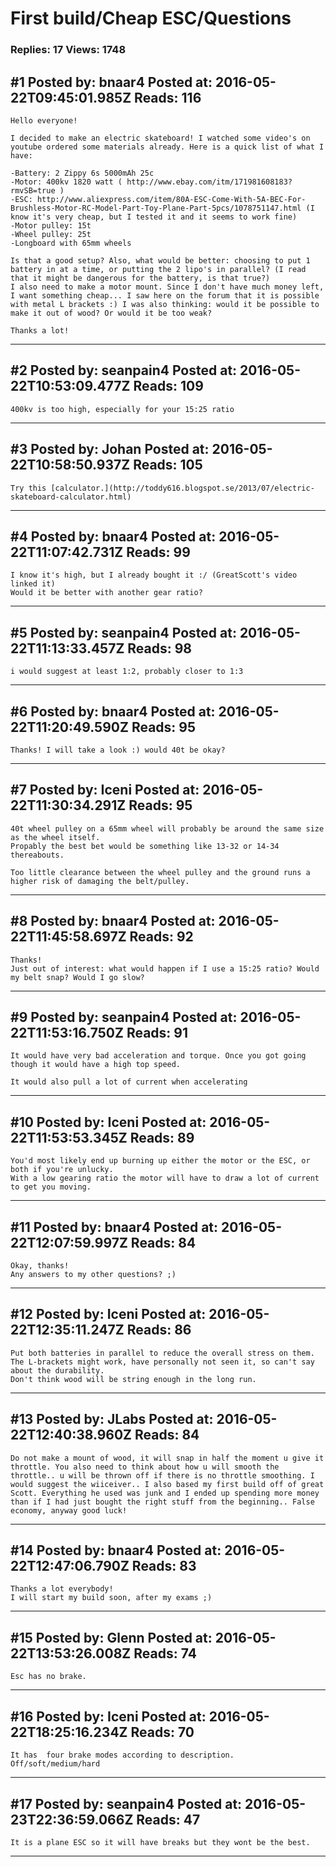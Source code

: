 # First build/Cheap ESC/Questions

### Replies: 17 Views: 1748

## \#1 Posted by: bnaar4 Posted at: 2016-05-22T09:45:01.985Z Reads: 116

```
Hello everyone!

I decided to make an electric skateboard! I watched some video's on youtube ordered some materials already. Here is a quick list of what I have:

-Battery: 2 Zippy 6s 5000mAh 25c 
-Motor: 400kv 1820 watt ( http://www.ebay.com/itm/171981608183?rmvSB=true )
-ESC: http://www.aliexpress.com/item/80A-ESC-Come-With-5A-BEC-For-Brushless-Motor-RC-Model-Part-Toy-Plane-Part-5pcs/1078751147.html (I know it's very cheap, but I tested it and it seems to work fine)
-Motor pulley: 15t
-Wheel pulley: 25t
-Longboard with 65mm wheels

Is that a good setup? Also, what would be better: choosing to put 1 battery in at a time, or putting the 2 lipo's in parallel? (I read that it might be dangerous for the battery, is that true?)
I also need to make a motor mount. Since I don't have much money left, I want something cheap... I saw here on the forum that it is possible with metal L brackets :) I was also thinking: would it be possible to make it out of wood? Or would it be too weak?

Thanks a lot!
```

---
## \#2 Posted by: seanpain4 Posted at: 2016-05-22T10:53:09.477Z Reads: 109

```
400kv is too high, especially for your 15:25 ratio
```

---
## \#3 Posted by: Johan Posted at: 2016-05-22T10:58:50.937Z Reads: 105

```
Try this [calculator.](http://toddy616.blogspot.se/2013/07/electric-skateboard-calculator.html)
```

---
## \#4 Posted by: bnaar4 Posted at: 2016-05-22T11:07:42.731Z Reads: 99

```
I know it's high, but I already bought it :/ (GreatScott's video linked it)
Would it be better with another gear ratio?
```

---
## \#5 Posted by: seanpain4 Posted at: 2016-05-22T11:13:33.457Z Reads: 98

```
i would suggest at least 1:2, probably closer to 1:3
```

---
## \#6 Posted by: bnaar4 Posted at: 2016-05-22T11:20:49.590Z Reads: 95

```
Thanks! I will take a look :) would 40t be okay?
```

---
## \#7 Posted by: Iceni Posted at: 2016-05-22T11:30:34.291Z Reads: 95

```
40t wheel pulley on a 65mm wheel will probably be around the same size as the wheel itself.
Propably the best bet would be something like 13-32 or 14-34 thereabouts.

Too little clearance between the wheel pulley and the ground runs a higher risk of damaging the belt/pulley.
```

---
## \#8 Posted by: bnaar4 Posted at: 2016-05-22T11:45:58.697Z Reads: 92

```
Thanks! 
Just out of interest: what would happen if I use a 15:25 ratio? Would my belt snap? Would I go slow?
```

---
## \#9 Posted by: seanpain4 Posted at: 2016-05-22T11:53:16.750Z Reads: 91

```
It would have very bad acceleration and torque. Once you got going though it would have a high top speed. 

It would also pull a lot of current when accelerating
```

---
## \#10 Posted by: Iceni Posted at: 2016-05-22T11:53:53.345Z Reads: 89

```
You'd most likely end up burning up either the motor or the ESC, or both if you're unlucky.
With a low gearing ratio the motor will have to draw a lot of current to get you moving.
```

---
## \#11 Posted by: bnaar4 Posted at: 2016-05-22T12:07:59.997Z Reads: 84

```
Okay, thanks!
Any answers to my other questions? ;)
```

---
## \#12 Posted by: Iceni Posted at: 2016-05-22T12:35:11.247Z Reads: 86

```
Put both batteries in parallel to reduce the overall stress on them.
The L-brackets might work, have personally not seen it, so can't say about the durability.
Don't think wood will be string enough in the long run.
```

---
## \#13 Posted by: JLabs Posted at: 2016-05-22T12:40:38.960Z Reads: 84

```
Do not make a mount of wood, it will snap in half the moment u give it throttle. You also need to think about how u will smooth the throttle.. u will be thrown off if there is no throttle smoothing. I would suggest the wiiceiver.. I also based my first build off of great Scott. Everything he used was junk and I ended up spending more money than if I had just bought the right stuff from the beginning.. False economy, anyway good luck!
```

---
## \#14 Posted by: bnaar4 Posted at: 2016-05-22T12:47:06.790Z Reads: 83

```
Thanks a lot everybody! 
I will start my build soon, after my exams ;)
```

---
## \#15 Posted by: Glenn Posted at: 2016-05-22T13:53:26.008Z Reads: 74

```
Esc has no brake.
```

---
## \#16 Posted by: Iceni Posted at: 2016-05-22T18:25:16.234Z Reads: 70

```
It has  four brake modes according to description. Off/soft/medium/hard
```

---
## \#17 Posted by: seanpain4 Posted at: 2016-05-23T22:36:59.066Z Reads: 47

```
It is a plane ESC so it will have breaks but they wont be the best.
```

---
